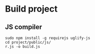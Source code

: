 # Build project

## JS compiler
```
sudo npm install -g requirejs uglify-js
cd project/public/js/
r.js -o build.js
```

